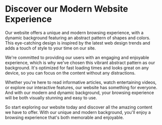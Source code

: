 <!--font:Poppins-->

# Discover our Modern Website Experience

Our website offers a unique and modern browsing experience, with a dynamic background featuring an abstract pattern of shapes and colors. This eye-catching design is inspired by the latest web design trends and adds a touch of style to your time on our site.

We're committed to providing our users with an engaging and enjoyable experience, which is why we've chosen this vibrant abstract pattern as our background. It's optimized for fast loading times and looks great on any device, so you can focus on the content without any distractions.

Whether you're here to read informative articles, watch entertaining videos, or explore our interactive features, our website has something for everyone. And with our modern and dynamic background, your browsing experience will be both visually stunning and easy to use.

So start exploring our website today and discover all the amazing content we have to offer. With our unique and modern background, you'll enjoy a browsing experience that's both memorable and enjoyable.

<!--

Write me markdown content of website with wallpaper:

"A wallpaper with a repeating pattern of abstract shapes and colors, inspired by web design trends and patterns."

The header of the page should not be copy of the text but rather a real content of the website which is using this wallpaper.


---


# Abstract Shapes and Colors Wallpaper

Welcome to our website featuring a stunning wallpaper with a repeating pattern of abstract shapes and colors. This wallpaper is inspired by the latest web design trends and patterns, making it perfect for adding a modern touch to your desktop or mobile device.

Our wallpaper is designed with high-quality graphics and vibrant colors that are sure to catch the eye. The abstract shapes and colors create a unique and dynamic pattern that will bring life to any device you use it on.

Whether you're looking to add some personality to your personal computer or want to give your phone a fresh new look, our abstract shapes and colors wallpaper is the perfect choice. It's easy to download and install, and it's compatible with most devices.

So why wait? Download our abstract shapes and colors wallpaper today and enjoy a beautiful, modern design that will make your device stand out from the crowd.


---


Heading should not include word "wallpaper". The website should not be about the wallpaper itself, wallpaper is just a related background, rewrite whole content.


---


# Welcome to Our Modern and Vibrant Website

Our website features a stunning background with a repeating pattern of abstract shapes and colors that's sure to catch your eye. Inspired by the latest web design trends and patterns, our background adds a modern touch to your browsing experience.

We believe in creating beautiful and engaging user experiences, which is why we've chosen this vibrant abstract pattern as our background. The dynamic shapes and colors create a unique visual experience that will make your time on our website even more enjoyable.

Whether you're browsing on your desktop or mobile device, our abstract background will look great on any screen size. It's designed with high-quality graphics and optimized for fast loading times, so you can focus on the content without any distractions.

So come explore our website and discover all the amazing content we have to offer. From informative articles to entertaining videos, we've got something for everyone. And with our modern and vibrant background, your browsing experience is sure to be a memorable one.


---


Heading is too long, rewrite whole content.


---


# Discover a Modern and Engaging Browsing Experience

Our website is designed to provide you with a modern and engaging browsing experience. Our background features a dynamic pattern of abstract shapes and colors that's sure to catch your eye and add a touch of style to your time on our site.

We believe that a great user experience starts with an attractive and functional design, which is why we've chosen this vibrant abstract pattern as our background. It's optimized for fast loading times and looks great on any device, so you can focus on the content without any distractions.

Whether you're here to read informative articles, watch entertaining videos, or explore our interactive features, our website has something for everyone. And with our modern and engaging background, your browsing experience will be both enjoyable and memorable.

So why wait? Start exploring our website today and discover all the amazing content we have to offer. With our dynamic abstract background, you'll enjoy a browsing experience that's both visually stunning and easy to use.


---


Heading is too long, rewrite whole content.


---


# Explore Our Website for a Unique and Modern Experience

Our website offers a unique and modern browsing experience, with a dynamic background featuring an abstract pattern of shapes and colors. This eye-catching design is inspired by the latest web design trends and adds a touch of style to your time on our site.

We're committed to providing our users with an engaging and enjoyable experience, which is why we've chosen this vibrant abstract pattern as our background. It's optimized for fast loading times and looks great on any device, so you can focus on the content without any distractions.

Whether you're here to read informative articles, watch entertaining videos, or explore our interactive features, our website has something for everyone. And with our modern and dynamic background, your browsing experience will be both visually stunning and easy to use.

So start exploring our website today and discover all the amazing content we have to offer. With our unique and modern background, you'll enjoy a browsing experience that's both memorable and enjoyable.


---


Write me a Google font which is best fitting for the website.

Pick from the list:
- Inter
- Futura
- Lobster
- Dancing Script
- Alegreya
- Montserrat
- IBM Plex Sans
- Playfair Display
- Barlow Condensed
- Orbitron
- Exo 2
- Poppins
- Open Sans
- Lato
- Raleway
- Great Vibes
- Roboto


Write just the font name nothing else.


---


Poppins

-->
